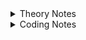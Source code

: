 <details>
<summary>Theory Notes</summary>

# C++ Programming Essentials for Beginners

## 01 C++ Diving Deeper

### Preprocessor Directive

- The preprocessors are the directives, which give instructions to the compiler to preprocess some code before actual compilation starts.
- The directive begins with '#' e.g: `#include <...>`
- The actual code is compiled by compiler only.
- Directive tells the compiler to Include the header file in the source code.
- `#define` directive tells the compiler to create symbolic constants. The symbolic constant is called a macro. e.g: `#define PI 3.14`
- All subsequent occurrences of macro in that source code will be replaced by its replacement text before the program is compiled.

### Identifiers

- Both an identifier and a variable are the names allotted by users to a particular entity in a program. e.g: `factorial()`
- The identifier is only used to identify an entity uniquely in a program at the time of execution whereas, a variable is a name given to a memory location, that is used to hold a value.
- A variable can be a identifier

### Keywords

- Keywords are the word that have a special meaning for the compiler.
- These keywords can't be used as an identifier.
- C++ has about 95 reserved words.

### main() Function

- Every C/C++ Program stars executing with main.
- There is exactly 1 main function.
- `return 0` indicates successful execution of main.
- main is not a keyword in C/C++.
- main Is not predefined, but it is predeclared.
- In C++, your code is linked against a small runtime library that constitutes the true starting point of your program.
- It is this small library calls a function called main--it's hardcoded to do so.
- Your code runs because you supply the code inside main, also called function definition.

### Namespaces

- Naming conflicts can arise if you use multiple 3rd party libraries in same program.
- Namespaces are used to resolve naming conflicts.
- std is the name for the standard C++ Namespace.
- Writing std::cout will tell the compiler to use "cout" from standard namespace.
- To avoid data structure and function name conflicts with other libraries, OpenCV has its own namespace: cv. e.g: `using namespace cv;`

### Comments

- Comment is text that is normally used to annotate code for future reference.
- Comment is ignored by compiler but that is useful for programmers.
- You can use comments in testing to make certain lines of code inactive.
- We can write single line or multi-line comments in a C++ Program. e.g: `//` and `/*...*/`

### Summary

- Keywords have special meaning for the compiler.
- Identifiers are used to name an entity, variable name is also a type of identifier.
- Header files include some pre-written code required to execute our program.
- Program execution always starts with main()
- {} are used to enclose a block (function, If, while etc.)
- C++ Compiler Ignores whitespace (space, carriage returns, linefeeds, tabs, vertical tabs, etc.)
- Output using cout
- Input using cin
- Comments (`//` and `/*...*/`)
- Every statement most end with a semicolon;

## 02 Variables, Datatypes & Storage

### Variables

- `Variable name:` A label for a memory location
- `Value:` The something that would be stored in a variable
- `Storage:` A place where data can be stored
- `Declaration:` Announcing a variable (usually) at the beginning of a program
- `Naming convention:` A set of rules about the names of variables
- `Assignment:` Giving (setting) a variable a value

### Naming Variables

- For variable name we can use uppercase and lowercase letters, digits from 1 to 9 and underscore(_).
- First character must be underscore or letter.
- C++ is strongly typed language. So every variable needs to be declare before using it.

### Initialization

- Variables when just declared have garbage value until they are assigned a value for the first time.
- We can assign a specific value from the moment variable is declared, called as initialization of variable.

### Data-types (Primitives)

- Boolean - `boolean`
- Character - `char`
- Integer — `int`
- Floating Point — `float`
- Double Floating Point — `double`

### Data-types Modifiers

Several of the basic types can be modified using one or more of these type modifiers

- signed
- unsigned
- short
- long

</details>

<details>
<summary>Coding Notes</summary>

Using `sizeof()` Function to get the byte size:

```cpp
#include <iostream>
using namespace std;
int main()
{
    cout << "Int: " << sizeof(int) <<" Bytes"<< endl;

    return 0;
}
```

</details>